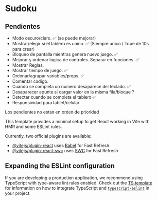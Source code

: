 # Sudoku

## Pendientes

- Modo oscuro/claro. ✅ (se puede mejorar)
- Mostrar/elegir si el tablero es unico. ✅ (Siempre unico / Tope de 10s para crear)
- Bloqueo de pantalla mientras genera nuevo juego. ✅
- Mejorar y ordenar logica de controles. Separar en funciones. ✅
- Mostrar Reglas. 
- Mostrar tiempo de juego. ✅
- Ordenar/agrupar variables/props. ✅
- Comentar codigo. 
- Cuando se completa un numero desaparece del teclado. ✅
- Desaparecer apunte al cargar valor en la misma fila/bloque ?
- Detectar cuando se completa el tablero ✅
- Responsividad para tablet/celular

Los pendientes no estan en orden de prioridad





This template provides a minimal setup to get React working in Vite with HMR and some ESLint rules.

Currently, two official plugins are available:

- [@vitejs/plugin-react](https://github.com/vitejs/vite-plugin-react/blob/main/packages/plugin-react) uses [Babel](https://babeljs.io/) for Fast Refresh
- [@vitejs/plugin-react-swc](https://github.com/vitejs/vite-plugin-react/blob/main/packages/plugin-react-swc) uses [SWC](https://swc.rs/) for Fast Refresh

## Expanding the ESLint configuration

If you are developing a production application, we recommend using TypeScript with type-aware lint rules enabled. Check out the [TS template](https://github.com/vitejs/vite/tree/main/packages/create-vite/template-react-ts) for information on how to integrate TypeScript and [`typescript-eslint`](https://typescript-eslint.io) in your project.
